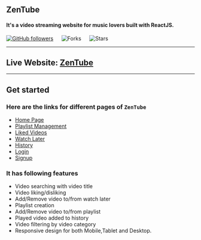 
## ZenTube 
#### It's a video streaming website for music lovers built with ReactJS.


[![GitHub followers](https://img.shields.io/github/followers/irohitgaur?style=social)](https://github.com/sanjitsarkar)
&emsp;
![Forks](https://img.shields.io/github/forks/sanjitsarkar/zentube)
&emsp;
![Stars](https://img.shields.io/github/stars/sanjitsarkar/zentube)




---

## Live Website: [ZenTube](https://zentube.netlify.app/)

---

## Get started

### Here are the links for different pages of `ZenTube`

- [Home Page](https://zentube.netlify.app/)
- [Playlist Management](https://zentube.netlify.app/playlist)
- [Liked Videos](https://zentube.netlify.app/likedvideos)
- [Watch Later](https://zentube.netlify.app/watchlater)
- [History](https://zentube.netlify.app/history)
- [Login](https://zentube.netlify.app/login)
- [Signup](https://zentube.netlify.app/signup)


### It has following features
- Video searching with video title
- Video liking/disliking
- Add/Remove video to/from watch later
- Playlist creation
- Add/Remove video to/from playlist
- Played video added to history
- Video filtering by video category 
- Responsive design for both Mobile,Tablet and Desktop.


